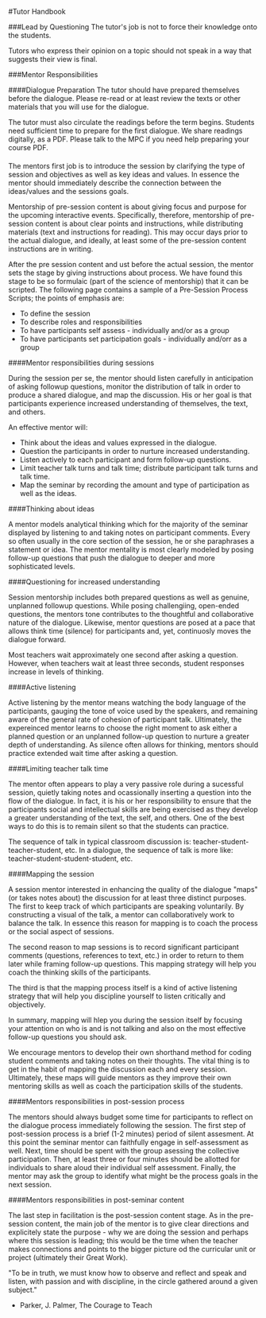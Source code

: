 #Tutor Handbook

###Lead by Questioning
The tutor's job is not to force their knowledge onto the students. 

Tutors who express their opinion on a topic should not speak in a way that suggests their view is final. 

###Mentor Responsibilities

####Dialogue Preparation
The tutor should have prepared themselves before the dialogue. Please re-read or at least review the texts or other materials that you will use for the dialogue.

The tutor must also circulate the readings before the term begins. Students need sufficient time to prepare for the first dialogue. We share readings digitally, as a PDF. Please talk to the MPC if you need help preparing your course PDF.

####



The mentors first job is to introduce the session by clarifying the type of session and objectives as well as key ideas and values. In essence the mentor should immediately describe the connection between the ideas/values and the sessions goals. 

Mentorship of pre-session content is about giving focus and purpose for the upcoming interactive events. Specifically, therefore, mentorship of pre-session content is about clear points and instructions, while distributing materials (text and instructions for reading). This may occur days prior to the actual dialogue, and ideally, at least some of the pre-session content instructions are in writing. 

After the pre session content and ust before the actual session, the mentor sets the stage by giving instructions about process. We have found this stage to be so formulaic (part of the science of mentorship) that it can be scripted. The following page contains a sample of a Pre-Session Process Scripts; the points of emphasis are: 

 - To define the session 
 - To describe roles and responsibilities 
 - To have participants self assess - individually and/or as a group 
 - To have participants set participation goals - individually and/orr as a group
 
####Mentor responsibilities during sessions 

During the session per se, the mentor should listen carefully in anticipation of asking followup questions, monitor the distribution of talk in order to produce a shared dialogue, and map the discussion. His or her goal is that participants experience increased understanding of themselves, the text, and others. 

An effective mentor will: 

- Think about the ideas and values expressed in the dialogue. 
- Question the participants in order to nurture increased understanding.
- Listen actively to each participant and form follow-up questions. 
- Limit teacher talk turns and talk time; distribute participant talk turns and talk time. 
- Map the seminar by recording the amount and type of participation as well as the ideas. 

####Thinking about ideas 

A mentor models analytical thinking which for the majority of the seminar displayed by listening to and taking notes on participant comments. Every so often usually in the core section of the session, he or she paraphrases a statement or idea. The mentor mentality is most clearly modeled by posing follow-up questions that push the dialogue to deeper and more sophisticated levels.

####Questioning for increased understanding 

Session mentorship includes both prepared questions as well as genuine, unplanned followup questions. While posing challengiing, open-ended questions, the mentors tone contributes to the thoughtful and collaborative nature of the dialogue. Likewise, mentor questions are posed at a pace that allows think time (silence) for participants and, yet, continuosly moves the dialogue forward. 

Most teachers wait approximately one second after asking a question. However, when teachers wait at least three seconds, student responses increase in levels of thinking.

####Active listening 

Active listening by the mentor means watching the body language of the participants, gauging the tone of voice used by the speakers, and remaining aware of the general rate of cohesion of participant talk. Ultimately, the expereinced mentor learns to choose the right moment to ask either a planned question or an unplanned follow-up question to nurture a greater depth of understanding. As silence often allows for thinking, mentors should practice extended wait time after asking a question. 

####Limiting teacher talk time 

The mentor often appears to play a very passive role during a sucessful session, quietly taking notes and ocassionally inserting a question into the flow of the dialogue. In fact, it is his or her responsibility to ensure that the participants social and intellectual skills are being exercised as they develop a greater understanding of the text, the self, and others. One of the best ways to do this is to remain silent so that the students can practice. 

The sequence of talk in typical classroom discussion is: teacher-student-teacher-student, etc. In a dialogue, the sequence of talk is more like: teacher-student-student-student, etc. 

####Mapping the session 

A session mentor interested in enhancing the quality of the dialogue "maps" (or takes notes about) the discussion for at least three distinct purposes. The first to keep track of which participants are speaking voluntarily. By constructing a visual of the talk, a mentor can collaboratively work to balance the talk. In essence this reason for mapping is to coach the process or the social aspect of sessions. 

The second reason to map sessions is to record significant participant comments (questions, references to text, etc.) in order to return to them later while framing follow-up questions. This mapping strategy will help you coach the thinking skills of the participants. 

The third is that the mapping process itself is a kind of active listening strategy that will help you discipline yourself to listen critically and objectively. 

In summary, mapping will hlep you during the session itself by focusing your attention on who is and is not talking and also on the most effective follow-up questions you should ask. 

We encourage mentors to develop their own shorthand method for coding student comments and taking notes on their thoughts. The vital thing is to get in the habit of mapping the discussion each and every session. Ultimately, these maps will guide mentors as they improve their own mentoring skills as well as coach the participation skills of the students. 

####Mentors responsibilities in post-session process 

The mentors should always budget some time for participants to reflect on the dialogue process immediately following the session. The first step of post-session process is a brief (1-2 minutes) period of silent assesment. At this point the seminar mentor can faithfully engage in self-assessment as well. Next, time should be spent with the group asessing the collective participation. Then, at least three or four minutes should be allotted for individuals to share aloud their individual self assessment. Finally, the mentor may ask the group to identify what might be the process goals in the next session. 

####Mentors responsibilities in post-seminar content 

The last step in facilitation is the post-session content stage. As in the pre-session content, the main job of the mentor is to give clear directions and explicitely state the purpose - why we are doing the session and perhaps where this session is leading; this would be the time when the teacher makes connections and points to the bigger picture od the curricular unit or project (ultimately their Great Work). 

"To be in truth, we must know how to observe and reflect and speak and listen, with passion and with discipline, in the circle gathered around a given subject."

- Parker, J. Palmer, The Courage to Teach
